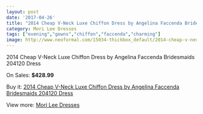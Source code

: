 ```yaml
---
layout: post
date: '2017-04-26'
title: "2014 Cheap V-Neck Luxe Chiffon Dress by Angelina Faccenda Bridesmaids 204120 Dress"
category: Mori Lee Dresses
tags: ["evening","gowns","chiffon","faccenda","charming"]
image: http://www.neoformal.com/15034-thickbox_default/2014-cheap-v-neck-luxe-chiffon-dress-by-angelina-faccenda-bridesmaids-204120-dress.jpg
---
```

2014 Cheap V-Neck Luxe Chiffon Dress by Angelina Faccenda Bridesmaids 204120 Dress

On Sales: **$428.99**
<a href="https://www.neoformal.com/en/mori-lee-dresses-2014/5118-2014-cheap-v-neck-luxe-chiffon-dress-by-angelina-faccenda-bridesmaids-204120-dress.html"><amp-img layout="responsive" width="600" height="600" src="//www.neoformal.com/15034-thickbox_default/2014-cheap-v-neck-luxe-chiffon-dress-by-angelina-faccenda-bridesmaids-204120-dress.jpg" alt="2014 Cheap V-Neck Luxe Chiffon Dress by Angelina Faccenda Bridesmaids 204120 Dress 0" /></a>
<a href="https://www.neoformal.com/en/mori-lee-dresses-2014/5118-2014-cheap-v-neck-luxe-chiffon-dress-by-angelina-faccenda-bridesmaids-204120-dress.html"><amp-img layout="responsive" width="600" height="600" src="//www.neoformal.com/15037-thickbox_default/2014-cheap-v-neck-luxe-chiffon-dress-by-angelina-faccenda-bridesmaids-204120-dress.jpg" alt="2014 Cheap V-Neck Luxe Chiffon Dress by Angelina Faccenda Bridesmaids 204120 Dress 1" /></a>
<a href="https://www.neoformal.com/en/mori-lee-dresses-2014/5118-2014-cheap-v-neck-luxe-chiffon-dress-by-angelina-faccenda-bridesmaids-204120-dress.html"><amp-img layout="responsive" width="600" height="600" src="//www.neoformal.com/15036-thickbox_default/2014-cheap-v-neck-luxe-chiffon-dress-by-angelina-faccenda-bridesmaids-204120-dress.jpg" alt="2014 Cheap V-Neck Luxe Chiffon Dress by Angelina Faccenda Bridesmaids 204120 Dress 2" /></a>
<a href="https://www.neoformal.com/en/mori-lee-dresses-2014/5118-2014-cheap-v-neck-luxe-chiffon-dress-by-angelina-faccenda-bridesmaids-204120-dress.html"><amp-img layout="responsive" width="600" height="600" src="//www.neoformal.com/15035-thickbox_default/2014-cheap-v-neck-luxe-chiffon-dress-by-angelina-faccenda-bridesmaids-204120-dress.jpg" alt="2014 Cheap V-Neck Luxe Chiffon Dress by Angelina Faccenda Bridesmaids 204120 Dress 3" /></a>

Buy it: [2014 Cheap V-Neck Luxe Chiffon Dress by Angelina Faccenda Bridesmaids 204120 Dress](https://www.neoformal.com/en/mori-lee-dresses-2014/5118-2014-cheap-v-neck-luxe-chiffon-dress-by-angelina-faccenda-bridesmaids-204120-dress.html "2014 Cheap V-Neck Luxe Chiffon Dress by Angelina Faccenda Bridesmaids 204120 Dress")

View more: [Mori Lee Dresses](https://www.neoformal.com/en/62-mori-lee-dresses-2014 "Mori Lee Dresses")